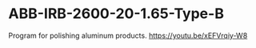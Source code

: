 # ABB-IRB-2600-20-1.65-Type-B
Program for polishing aluminum products.
https://youtu.be/xEFVrqiy-W8
